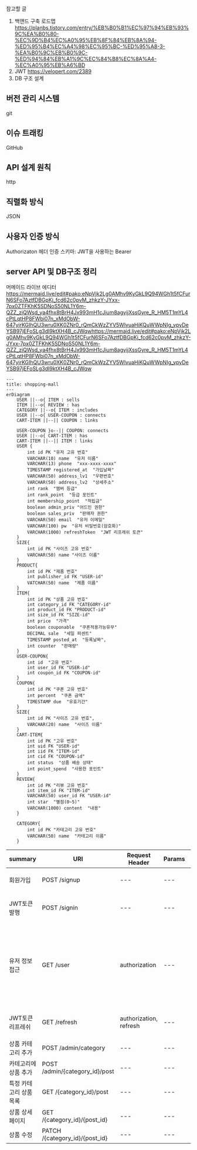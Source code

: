 참고할 글
1. 백앤드 구축 로드맵
https://planbs.tistory.com/entry/%EB%B0%B1%EC%97%94%EB%93%9C%EA%B0%80-%EC%9D%B4%EC%A0%95%EB%8F%84%EB%8A%94-%ED%95%B4%EC%A4%98%EC%95%BC-%ED%95%A8-3-%EA%B0%9C%EB%B0%9C-%ED%94%84%EB%A1%9C%EC%84%B8%EC%8A%A4-%EC%A0%95%EB%A6%BD
2. JWT
https://velopert.com/2389
3. DB 구조 설계


## 버전 관리 시스템
git

## 이슈 트래킹
GitHub

## API 설계 원칙
http

## 직렬화 방식
JSON

## 사용자 인증 방식
Authorizaton 헤더
인증 스키마:
JWT을 사용하는 Bearer

## server API 및 DB구조 정리

머메이드 라이브 에디터
https://mermaid.live/edit#pako:eNpVjk2Lg0AMhv9KyGkL9Q94WGh1t5fCFurN6SFo7AztfDBGpKj_fcd62c0pvM_zhkzY-JYxx-7px0ZTFKhK5SDNoS50NL1Y6m-QZZ_ziQWsd_ya4fhx8tBrH4Jx993mH1cJium8agyijXssGyre_R_HM5T1mYL4cPtLqtHP8FWbi07n_xMdObW-647yjrKGIhQU3wru0XK0ZNr0_rQmCkWzZYV5WlvuaHiKQuWWpNIg_vpyDeYSB97jEFoSLg3dI9ktXH4B_cJWqwhttps://mermaid.live/edit#pako:eNpVjk2Lg0AMhv9KyGkL9Q94WGh1t5fCFurN6SFo7AztfDBGpKj_fcd62c0pvM_zhkzY-JYxx-7px0ZTFKhK5SDNoS50NL1Y6m-QZZ_ziQWsd_ya4fhx8tBrH4Jx993mH1cJium8agyijXssGyre_R_HM5T1mYL4cPtLqtHP8FWbi07n_xMdObW-647yjrKGIhQU3wru0XK0ZNr0_rQmCkWzZYV5WlvuaHiKQuWWpNIg_vpyDeYSB97jEFoSLg3dI9ktXH4B_cJWqw

```mermaid
---
title: shopping-mall
---
erDiagram
    USER ||--o{ ITEM : sells
    ITEM ||--o{ REVIEW : has
    CATEGORY ||--o{ ITEM : includes
    USER ||--o{ USER-COUPON : connects
    CART-ITEM ||--|| COUPON : links
    
    USER-COUPON }o--|| COUPON: connects
    USER ||--o{ CART-ITEM : has
    CART-ITEM ||--|| ITEM : links
    USER {
        int id PK "유저 고유 번호"
        VARCHAR(10) name  "유저 이름"
        VARCHAR(13) phone  "xxx-xxxx-xxxx"
        TIMESTAMP registered_at  "가입날짜"
        VARCHAR(50) address_lv1  "우편번호"
        VARCHAR(50) address_lv2  "상세주소"
        int rank  "멤버 등급"
        int rank_point  "등급 포인트"
        int membership_point  "적립금"
        boolean admin_priv "어드민 권한"
        boolean sales_priv  "판매자 권한"        
        VARCHAR(50) email  "유저 이메일"
        VARCHAR(100) pw  "유저 비밀번호(암호화)"
        VARCHAR(1000) refreshToken  "JWT 리프레쉬 토큰"
    }    
	SIZE{
		int id PK "사이즈 고유 번호"
		VARCHAR(50) name "사이즈 이름"		
	}
	PRODUCT{
		int id PK "제품 번호"
        int publisher_id FK "USER-id"		
		VATCHAR(50) name  "제품 이름"		
	}
    ITEM{
        int id PK "상품 고유 번호"
        int category_id FK "CATEGORY-id"		
		int product_id FK "PRODUCT-id"        
		int size_id FK "SIZE-id"
        int price  "가격"
        boolean couponable  "쿠폰적용가능유무"
        DECIMAL sale  "세일 퍼센트"
        TIMESTAMP posted_at  "등록날짜",
		int counter  "판매량"
    }
    USER-COUPON{
        int id  "고유 번호"
        int user_id FK "USER-id"
        int coupon_id FK "COUPON-id"        
    }
    COUPON{
        int id PK "쿠폰 고유 번호"
        int percent  "쿠폰 금액"
        TIMESTAMP due  "유효기간"
    }
	SIZE{
		int id PK "사이즈 고유 번호",
		VARCHAR(20) name  "사이즈 이름"
	}
    CART-ITEM{
        int id PK "고유 번호"
        int uid FK "USER-id"
        int iid FK "ITEM-id"
        int cid FK "COUPON-id"
        int status  "상품 배송 상태"
        int point_spend  "사용한 포인트"
    }
    REVIEW{
        int id PK "리뷰 고유 번호"
        int item_id FK "ITEM-id"
        VARCHAR(50) user_id FK "USER-id"
        int star  "별점(0~5)"        
        VARCHAR(1000) content  "내용"
    }

    CATEGORY{
        int id PK "카테고리 고유 번호"
        VARCHAR(50) name  "카테고리 이름"
    }
```


|summary|URI|Request Header|Params|Request Body|Status Code|Response Header|Response Body|
|---|---|---|---|---|---|---|---|
|회원가입|POST /signup|---|---|{name, email, pw, address_lv1, address_lv2,phone}|201, 400|---|{message, refreshToken}|
|JWT토큰 발행|POST /signin|---|---|{email, pw}|201, 400|---|{okay, jwtAccessToken, jwtRefreshToken, message}|
|유저 정보 접근|GET /user|authorization|---|---|200, 400|---|{id, name, email, pw, phone, registered_at, address_lv1, address_lv2, rank, rank_point, membership_point, admin_priv, sales_priv, refreshToken, message}|
|JWT토큰 리프레쉬|GET /refresh|authorization, refresh|---|---|201, 204, 400, 401|---|{message, refreshToken, accessToken}|
|상품 카테고리 추가|POST /admin/category|---|---|---|---|---|---|
|카테고리에 상품 추가|POST /admin/{category_id}/post|---|---|---|---|---|---|
|특정 카테고리 상품 목록|GET /{category_id}/post|---|---|---|---|---|---|
|상품 상세페이지|GET /{category_id}/{post_id}|---|---|---|---|---|---|
|상품 수정|PATCH /{category_id}/{post_id}|---|---|---|---|---|---|
